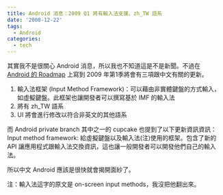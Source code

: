 ```yaml
---
title: Android 消息：2009 Q1 將有輸入法支援、zh_TW 語系
date: '2008-12-22'
tags:
  - Android
categories:
  - tech
---
```

其實我不是很關心 Android 消息，所以我也不知道這是不是新聞。不過在 [Android 的 Roadmap](http://source.android.com/roadmap) 上寫到 2009 年第1季將會有三項跟中文有關的更新。  

1.  輸入法框架 (Input Method Framework)：可以藉由非實體鍵盤的方式輸入，如虛擬鍵盤。此框架也讓開發者可以撰寫基於 IMF 的輸入法
2.  將有 zh\_TW 語系
3.  UI 將會進行修改以符合非英文的其他語系  
    

而 Android private branch 其中之一的 cupcake 也提到了以下更新資訊資訊：  
Input method framework: 給虛擬鍵盤以及輸入法(注)使用的框架。包含了新的 API 讓應用程式跟輸入法交換資訊，這也讓一般開發者可以開發他們自己的輸入法。  
  
所以中文 Android 應該是很快就會揭開面紗了。  
  
注：輸入法這字的原文是 on-screen input methods，我沒把他翻出來。